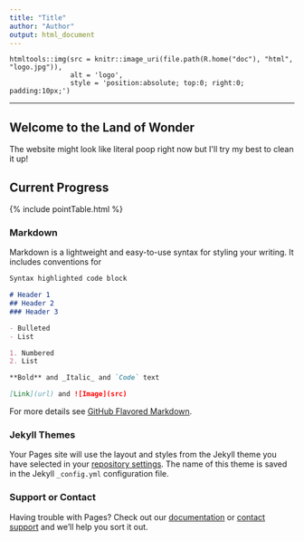 ```yaml
---
title: "Title"
author: "Author"
output: html_document
---
```

```{r, echo=FALSE}
htmltools::img(src = knitr::image_uri(file.path(R.home("doc"), "html", "logo.jpg")), 
               alt = 'logo', 
               style = 'position:absolute; top:0; right:0; padding:10px;')
```
---
## Welcome to the Land of Wonder

The website might look like literal poop right now but I'll try my best to clean it up!

## Current Progress

{% include pointTable.html %}

### Markdown

Markdown is a lightweight and easy-to-use syntax for styling your writing. It includes conventions for

```markdown
Syntax highlighted code block

# Header 1
## Header 2
### Header 3

- Bulleted
- List

1. Numbered
2. List

**Bold** and _Italic_ and `Code` text

[Link](url) and ![Image](src)
```

For more details see [GitHub Flavored Markdown](https://guides.github.com/features/mastering-markdown/).

### Jekyll Themes

Your Pages site will use the layout and styles from the Jekyll theme you have selected in your [repository settings](https://github.com/flashsonic6666/HandoutClutch/settings). The name of this theme is saved in the Jekyll `_config.yml` configuration file.

### Support or Contact

Having trouble with Pages? Check out our [documentation](https://docs.github.com/categories/github-pages-basics/) or [contact support](https://github.com/contact) and we’ll help you sort it out.

